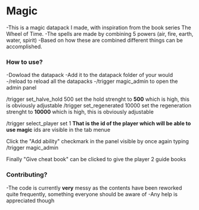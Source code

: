 # Magic
-This is a magic datapack I made, with inspiration from the book series The Wheel of Time.
-The spells are made by combining 5 powers (air, fire, earth, water, spirit)
-Based on how these are combined different things can be accomplished.

### How to use?
-Dowload the datapack
-Add it to the datapack folder of your would
-/reload to reload all the datapacks
-/trigger magic_admin to open the admin panel

/trigger set_halve_hold 500 set the hold strenght to **500** which is high, this is obviously adjustable
/trigger set_regenerated 10000 set the regeneration strenght to **10000** which is high, this is obviously adjustable

/trigger select_player set 1 **That is the id of the player which will be able to use magic** ids are visible in the tab menue

Click the "Add ability" checkmark in the panel visible by once again typing /trigger magic_admin

Finally "Give cheat book" can be clicked to give the player 2 guide books


### Contributing?
-The code is currently **very** messy as the contents have been reworked quite frequently, something everyone should be aware of
-Any help is appreciated though
